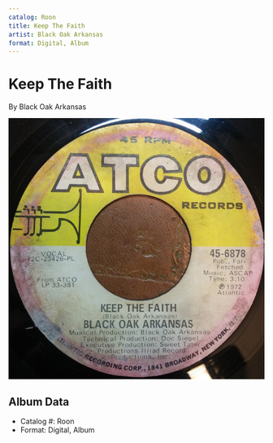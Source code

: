 ```yaml
---
catalog: Roon
title: Keep The Faith
artist: Black Oak Arkansas
format: Digital, Album
---
```


# Keep The Faith

By Black Oak Arkansas

![](../../assets/albumcovers/Black_Oak_Arkansas-Keep_The_Faith.png)

## Album Data

- Catalog #: Roon
- Format: Digital, Album


